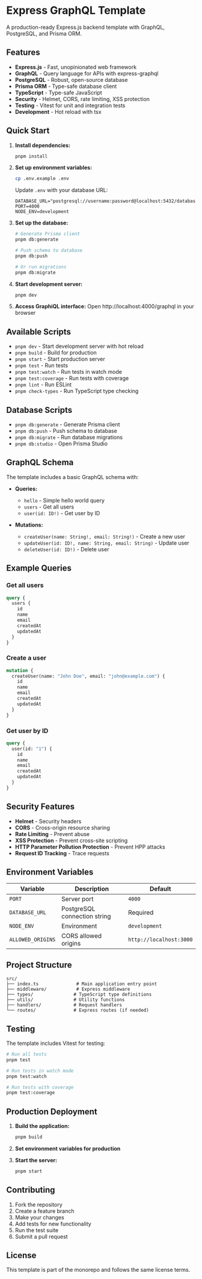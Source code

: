 # Express GraphQL Template

A production-ready Express.js backend template with GraphQL, PostgreSQL, and Prisma ORM.

## Features

- **Express.js** - Fast, unopinionated web framework
- **GraphQL** - Query language for APIs with express-graphql
- **PostgreSQL** - Robust, open-source database
- **Prisma ORM** - Type-safe database client
- **TypeScript** - Type-safe JavaScript
- **Security** - Helmet, CORS, rate limiting, XSS protection
- **Testing** - Vitest for unit and integration tests
- **Development** - Hot reload with tsx

## Quick Start

1. **Install dependencies:**
   ```bash
   pnpm install
   ```

2. **Set up environment variables:**
   ```bash
   cp .env.example .env
   ```
   
   Update `.env` with your database URL:
   ```
   DATABASE_URL="postgresql://username:password@localhost:5432/database_name"
   PORT=4000
   NODE_ENV=development
   ```

3. **Set up the database:**
   ```bash
   # Generate Prisma client
   pnpm db:generate
   
   # Push schema to database
   pnpm db:push
   
   # Or run migrations
   pnpm db:migrate
   ```

4. **Start development server:**
   ```bash
   pnpm dev
   ```

5. **Access GraphiQL interface:**
   Open http://localhost:4000/graphql in your browser

## Available Scripts

- `pnpm dev` - Start development server with hot reload
- `pnpm build` - Build for production
- `pnpm start` - Start production server
- `pnpm test` - Run tests
- `pnpm test:watch` - Run tests in watch mode
- `pnpm test:coverage` - Run tests with coverage
- `pnpm lint` - Run ESLint
- `pnpm check-types` - Run TypeScript type checking

## Database Scripts

- `pnpm db:generate` - Generate Prisma client
- `pnpm db:push` - Push schema to database
- `pnpm db:migrate` - Run database migrations
- `pnpm db:studio` - Open Prisma Studio

## GraphQL Schema

The template includes a basic GraphQL schema with:

- **Queries:**
  - `hello` - Simple hello world query
  - `users` - Get all users
  - `user(id: ID!)` - Get user by ID

- **Mutations:**
  - `createUser(name: String!, email: String!)` - Create a new user
  - `updateUser(id: ID!, name: String, email: String)` - Update user
  - `deleteUser(id: ID!)` - Delete user

## Example Queries

### Get all users
```graphql
query {
  users {
    id
    name
    email
    createdAt
    updatedAt
  }
}
```

### Create a user
```graphql
mutation {
  createUser(name: "John Doe", email: "john@example.com") {
    id
    name
    email
    createdAt
    updatedAt
  }
}
```

### Get user by ID
```graphql
query {
  user(id: "1") {
    id
    name
    email
    createdAt
    updatedAt
  }
}
```

## Security Features

- **Helmet** - Security headers
- **CORS** - Cross-origin resource sharing
- **Rate Limiting** - Prevent abuse
- **XSS Protection** - Prevent cross-site scripting
- **HTTP Parameter Pollution Protection** - Prevent HPP attacks
- **Request ID Tracking** - Trace requests

## Environment Variables

| Variable | Description | Default |
|----------|-------------|---------|
| `PORT` | Server port | `4000` |
| `DATABASE_URL` | PostgreSQL connection string | Required |
| `NODE_ENV` | Environment | `development` |
| `ALLOWED_ORIGINS` | CORS allowed origins | `http://localhost:3000` |

## Project Structure

```
src/
├── index.ts              # Main application entry point
├── middleware/           # Express middleware
├── types/               # TypeScript type definitions
├── utils/               # Utility functions
├── handlers/            # Request handlers
└── routes/              # Express routes (if needed)
```

## Testing

The template includes Vitest for testing:

```bash
# Run all tests
pnpm test

# Run tests in watch mode
pnpm test:watch

# Run tests with coverage
pnpm test:coverage
```

## Production Deployment

1. **Build the application:**
   ```bash
   pnpm build
   ```

2. **Set environment variables for production**

3. **Start the server:**
   ```bash
   pnpm start
   ```

## Contributing

1. Fork the repository
2. Create a feature branch
3. Make your changes
4. Add tests for new functionality
5. Run the test suite
6. Submit a pull request

## License

This template is part of the monorepo and follows the same license terms. 